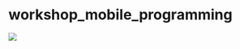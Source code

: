 # workshop_mobile_programming

<img src="https://i.ibb.co/60WXzXv/Screenshot-2023-02-23-09-54-14-99.jpg" />
